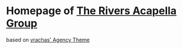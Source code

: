 # Homepage of [The Rivers Acapella Group](https://www.theriversacapella.com)
based on [vrachas' Agency Theme](https://github.com/SotiriosVrachas/jekyll-theme-startbootstrap-agency)

